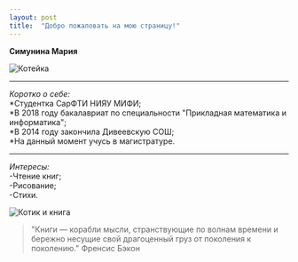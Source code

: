 ```yaml
---
layout: post
title:  "Добро пожаловать на мою страницу!"
--- 
```

**Симунина Мария**  

![](http://www.1zoom.me/big2/881/254231-Sepik.jpg "Котейка")
****
_Коротко о себе:_  
*Студентка СарФТИ НИЯУ МИФИ;  
*В 2018 году бакалавриат по специальности "Прикладная математика и информатика";    
*В 2014 году закончила Дивеевскую СОШ;   
*На данный момент учусь в магистратуре.  
****
_Интересы:_  
-Чтение книг;  
-Рисование;    
-Стихи.    

![](https://i.pinimg.com/originals/4d/f6/1b/4df61b89ef51c17ab4f5d3ee2bc55313.jpg "Котик и книга")


>"Книги — корабли мысли, странствующие по волнам времени и бережно несущие свой драгоценный груз от поколения к поколению."
Френсис Бэкон




